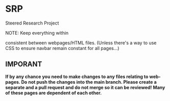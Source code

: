 # SRP
Steered Research Project

NOTE:
Keep everything within
<nav class="navbar navbar-expand-lg navbar-dark">
consistent between webpages/HTML files.
(Unless there's a way to use CSS to ensure navbar remain constant for all pages...)
  
# IMPORANT
**If by any chance you need to make changes to any files relating to web-pages. Do not push the changes into the main branch. Please create a separate and a pull request and do not merge so it can be reviewed! Many of these pages are dependent of each other.**
